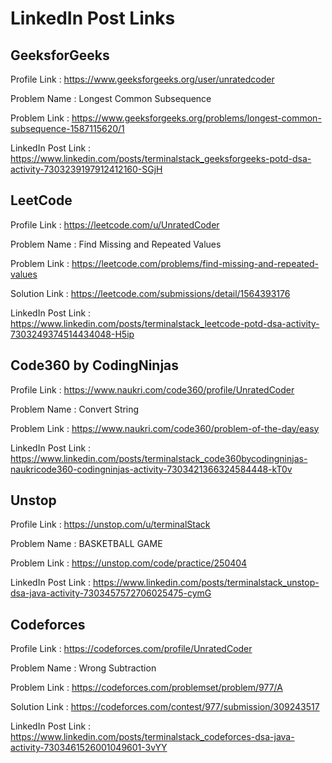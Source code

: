 # LinkedIn Post Links

## GeeksforGeeks

Profile Link : https://www.geeksforgeeks.org/user/unratedcoder

Problem Name : Longest Common Subsequence

Problem Link : https://www.geeksforgeeks.org/problems/longest-common-subsequence-1587115620/1

LinkedIn Post Link : https://www.linkedin.com/posts/terminalstack_geeksforgeeks-potd-dsa-activity-7303239197912412160-SGjH

## LeetCode

Profile Link : https://leetcode.com/u/UnratedCoder

Problem Name : Find Missing and Repeated Values

Problem Link : https://leetcode.com/problems/find-missing-and-repeated-values

Solution Link : https://leetcode.com/submissions/detail/1564393176

LinkedIn Post Link : https://www.linkedin.com/posts/terminalstack_leetcode-potd-dsa-activity-7303249374514434048-H5ip

## Code360 by CodingNinjas

Profile Link : https://www.naukri.com/code360/profile/UnratedCoder

Problem Name : Convert String

Problem Link : https://www.naukri.com/code360/problem-of-the-day/easy

LinkedIn Post Link : https://www.linkedin.com/posts/terminalstack_code360bycodingninjas-naukricode360-codingninjas-activity-7303421366324584448-kT0v

## Unstop

Profile Link : https://unstop.com/u/terminalStack

Problem Name : BASKETBALL GAME

Problem Link : https://unstop.com/code/practice/250404

LinkedIn Post Link : https://www.linkedin.com/posts/terminalstack_unstop-dsa-java-activity-7303457572706025475-cymG

## Codeforces

Profile Link : https://codeforces.com/profile/UnratedCoder

Problem Name : Wrong Subtraction

Problem Link : https://codeforces.com/problemset/problem/977/A

Solution Link : https://codeforces.com/contest/977/submission/309243517

LinkedIn Post Link : https://www.linkedin.com/posts/terminalstack_codeforces-dsa-java-activity-7303461526001049601-3vYY
